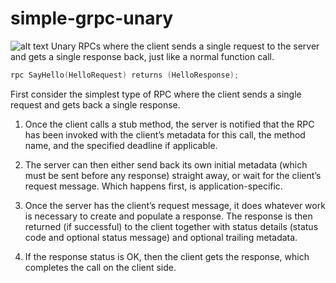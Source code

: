 # simple-grpc-unary
![alt text](https://miro.medium.com/max/1400/1*pFaeNO48gYlRMQii977cQg.jpeg)
Unary RPCs where the client sends a single request to the server and gets a single response back, just like a normal function call.
```go
rpc SayHello(HelloRequest) returns (HelloResponse);
```

First consider the simplest type of RPC where the client sends a single request and gets back a single response.

1. Once the client calls a stub method, the server is notified that the RPC has been invoked with the client’s metadata for this call, the method name, and the specified deadline if applicable.

2. The server can then either send back its own initial metadata (which must be sent before any response) straight away, or wait for the client’s request message. Which happens first, is application-specific.

3. Once the server has the client’s request message, it does whatever work is necessary to create and populate a response. The response is then returned (if successful) to the client together with status details (status code and optional status message) and optional trailing metadata.

4. If the response status is OK, then the client gets the response, which completes the call on the client side.